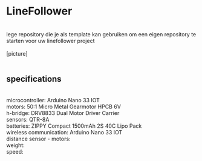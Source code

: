 # LineFollower
<br />
lege repository die je als template kan gebruiken om een eigen repository te starten voor uw linefollower project
<br />
<br />
[picture]
<br />
<br />
  
## specifications
<br />
microcontroller: Arduino Nano 33 IOT
<br />
motors: 50:1 Micro Metal Gearmotor HPCB 6V
<br />
h-bridge: DRV8833 Dual Motor Driver Carrier
<br />
sensors: QTR-8A
<br />
batteries: ZIPPY Compact 1500mAh 2S 40C Lipo Pack 
<br />
wireless communication: Arduino Nano 33 IOT
<br />
distance sensor - motors:
<br />
weight:
<br />
speed: 
<br />
